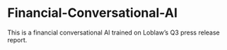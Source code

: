 # Financial-Conversational-AI
This is a financial conversational AI trained on Loblaw’s Q3 press release report.
